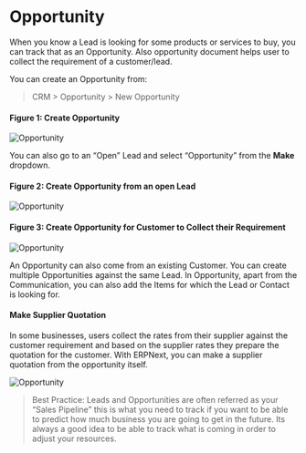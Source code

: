 # Opportunity

When you know a Lead is looking for some products or services to buy, you can
track that as an Opportunity. Also opportunity document helps user to collect the requirement of a customer/lead.

You can create an Opportunity from:

> CRM > Opportunity > New Opportunity

#### Figure 1: Create Opportunity

<img class="screenshot" alt="Opportunity" src="{{docs_base_url}}/assets/img/crm/new-opportunity.gif">

You can also go to an “Open” Lead and select “Opportunity” from the **Make** dropdown.

#### Figure 2: Create Opportunity from an open Lead

<img class="screenshot" alt="Opportunity" src="{{docs_base_url}}/assets/img/crm/lead-to-opportunity.png">

#### Figure 3: Create Opportunity for Customer to Collect their Requirement

<img class="screenshot" alt="Opportunity" src="{{docs_base_url}}/assets/img/crm/requirement-gathering.png">

An Opportunity can also come from an existing Customer. You can create
multiple Opportunities against the same Lead. In Opportunity, apart from the
Communication, you can also add the Items for which the Lead or Contact is
looking for.

#### Make Supplier Quotation
In some businesses, users collect the rates from their supplier against the customer requirement and based on the supplier rates they prepare the quotation for the customer. With ERPNext, you can make a supplier quotation from the opportunity itself.

<img class="screenshot" alt="Opportunity" src="{{docs_base_url}}/assets/img/crm/make-sq-from-opportunity.png">

> Best Practice: Leads and Opportunities are often referred as your “Sales
Pipeline” this is what you need to track if you want to be able to predict how
much business you are going to get in the future. Its always a good idea to be
able to track what is coming in order to adjust your resources.
